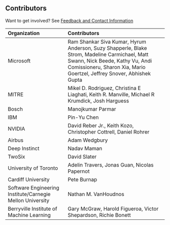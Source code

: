 ## Contributors

Want to get involved? See [Feedback and Contact Information](/readme.md#feedback-and-getting-involved)

| **Organization**    | **Contributors**    |
| :---                | :---                |
| Microsoft           | Ram Shankar Siva Kumar, Hyrum Anderson, Suzy Shapperle, Blake Strom, Madeline Carmichael, Matt Swann, Nick Beede, Kathy Vu, Andi Comissioneru, Sharon Xia, Mario Goertzel, Jeffrey Snover, Abhishek Gupta  |
| MITRE               | Mikel D. Rodriguez, Christina E Liaghati, Keith R. Manville, Michael R Krumdick, Josh Harguess |
| Bosch               | Manojkumar Parmar |
| IBM                 | Pin-Yu Chen       |
| NVIDIA              | David Reber Jr., Keith Kozo, Christopher Cottrell, Daniel Rohrer |
| Airbus              | Adam Wedgbury     |
| Deep Instinct       | Nadav Maman       |
| TwoSix              | David Slater      |
| University of Toronto | Adelin Travers, Jonas Guan, Nicolas Papernot |
| Cardiff University  | Pete Burnap |
| Software Engineering Institute/Carnegie Mellon University | Nathan M. VanHoudnos | 
| Berryville Institute of Machine Learning | Gary McGraw, Harold Figueroa, Victor Shepardson, Richie Bonett|

